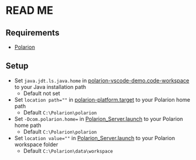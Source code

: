 # READ ME

## Requirements
* [Polarion](https://polarion.plm.automation.siemens.com/downloads)

## Setup

* Set `java.jdt.ls.java.home` in [polarion-vscode-demo.code-workspace](polarion-vscode-demo.code-workspace) to your Java installation path
    * Default not set
* Set `location path=""` in [polarion-platform.target](polarion-platform.target) to your Polarion home path
    * Default `C:\Polarion\polarion`
* Set `-Dcom.polarion.home=` in [Polarion_Server.launch](Polarion_Server.launch) to your Polarion home path
    * Default `C:\Polarion\polarion`
* Set `location value=""` in [Polarion_Server.launch](Polarion_Server.launch) to your Polarion workspace folder
    * Default `C:\Polarion\data\workspace`